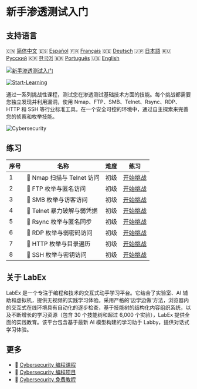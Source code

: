 # 新手渗透测试入门

## 支持语言

🇨🇳 [简体中文](README_zh.md) 🇪🇸 [Español](README_es.md) 🇫🇷 [Français](README_fr.md) 🇩🇪 [Deutsch](README_de.md) 🇯🇵 [日本語](README_ja.md) 🇷🇺 [Русский](README_ru.md) 🇰🇷 [한국어](README_ko.md) 🇧🇷 [Português](README_pt.md) 🇺🇸 [English](README.md) 

[![新手渗透测试入门](https://cover-creator.labex.io/penetration-testing-for-beginners.png?lang=zh)](https://labex.io/zh/courses/penetration-testing-for-beginners)

[![Start-Learning](https://img.shields.io/badge/Start-Learning-whitesmoke?style=for-the-badge)](https://labex.io/zh/courses/penetration-testing-for-beginners)

通过一系列挑战性课程，测试您在渗透测试基础技术方面的技能。每个挑战都需要您独立发现并利用漏洞，使用 Nmap、FTP、SMB、Telnet、Rsync、RDP、HTTP 和 SSH 等行业标准工具。在一个安全可控的环境中，通过自主探索来完善您的侦察和枚举技能。

![Cybersecurity](https://img.shields.io/badge/Cybersecurity-whitesmoke?style=for-the-badge&logo=cybersecurity)


## 练习

|   序号 | 名称                        | 难度   | 练习                                                                                                                  |
|--------|-----------------------------|--------|-----------------------------------------------------------------------------------------------------------------------|
|      1 | 🎯  Nmap 扫描与 Telnet 访问 | 初级   | <a target='_blank' href='https://labex.io/zh/labs/nmap-nmap-scanning-and-telnet-access-596683'>开始挑战</a>           |
|      2 | 🎯  FTP 枚举与匿名访问      | 初级   | <a target='_blank' href='https://labex.io/zh/labs/linux-ftp-enumeration-and-anonymous-access-596695'>开始挑战</a>     |
|      3 | 🎯  SMB 枚举与访客访问      | 初级   | <a target='_blank' href='https://labex.io/zh/labs/linux-smb-enumeration-and-guest-access-596724'>开始挑战</a>         |
|      4 | 🎯  Telnet 暴力破解与弱凭据 | 初级   | <a target='_blank' href='https://labex.io/zh/labs/linux-telnet-brute-force-and-weak-credentials-596726'>开始挑战</a>  |
|      5 | 🎯  Rsync 枚举与匿名同步    | 初级   | <a target='_blank' href='https://labex.io/zh/labs/linux-rsync-enumeration-and-anonymous-sync-596723'>开始挑战</a>     |
|      6 | 🎯  RDP 枚举与弱密码访问    | 初级   | <a target='_blank' href='https://labex.io/zh/labs/linux-rdp-enumeration-and-weak-password-access-596722'>开始挑战</a> |
|      7 | 🎯  HTTP 枚举与目录遍历     | 初级   | <a target='_blank' href='https://labex.io/zh/labs/linux-http-enumeration-and-directory-traversal-596721'>开始挑战</a> |
|      8 | 🎯  SSH 枚举与密钥访问      | 初级   | <a target='_blank' href='https://labex.io/zh/labs/linux-ssh-enumeration-and-key-based-access-596725'>开始挑战</a>     |

## 关于 LabEx

LabEx 是一个专注于编程和技术的交互式动手学习平台。它结合了实验室、AI 辅助和虚拟机，提供无视频的实践学习体验。采用严格的'边学边做'方法，浏览器内的交互式在线环境具有自动化的逐步检查，基于技能树的结构化内容组织系统，以及不断增长的学习资源（包含 30 个技能树和超过 6,000 个实验），LabEx 提供全面的实践教育。该平台包含基于最新 AI 模型构建的学习助手 Labby，提供对话式学习体验。

## 更多

- 🔗 [Cybersecurity 编程课程](https://github.com/labex-labs/awesome-programming-courses)
- 🔗 [Cybersecurity 编程项目](https://github.com/labex-labs/awesome-programming-projects)
- 🔗 [Cybersecurity 免费教程](https://github.com/labex-labs/cybersecurity-free-tutorials)

